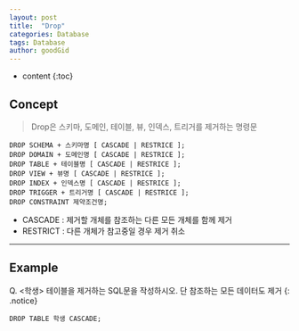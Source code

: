 ```yaml
---
layout: post
title:  "Drop"
categories: Database
tags: Database
author: goodGid
---
```


* content
{:toc}


## Concept

> Drop은 스키마, 도메인, 테이블, 뷰, 인덱스, 트리거를 제거하는 명령문

```
DROP SCHEMA + 스키마명 [ CASCADE | RESTRICE ];
DROP DOMAIN + 도메인명 [ CASCADE | RESTRICE ];
DROP TABLE + 테이블명 [ CASCADE | RESTRICE ];
DROP VIEW + 뷰명 [ CASCADE | RESTRICE ];
DROP INDEX + 인덱스명 [ CASCADE | RESTRICE ];
DROP TRIGGER + 트리거명 [ CASCADE | RESTRICE ];
DROP CONSTRAINT 제약조건명;
```    

* CASCADE : 제거할 개체를 참조하는 다른 모든 개체를 함께 제거
* RESTRICT : 다른 개체가 참고중일 경우 제거 취소

---

## Example

Q. <학생> 테이블을 제거하는 SQL문을 작성하시오. 단 참조하는 모든 데이터도 제거
{: .notice}


```    
DROP TABLE 학생 CASCADE;
```    

